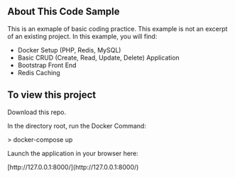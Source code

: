 ## About This Code Sample

This is an exmaple of basic coding practice. This example is not an excerpt of an existing project. In this example, you will find:

- Docker Setup (PHP, Redis, MySQL)
- Basic CRUD (Create, Read, Update, Delete) Application
- Bootstrap Front End
- Redis Caching


## To view this project

<p>Download this repo.</p> 

<p>In the directory root, run the Docker Command:</p>
> docker-compose up
<p>Launch the application in your browser here:</p>
[http://127.0.0.1:8000/](http://127.0.0.1:8000/)




